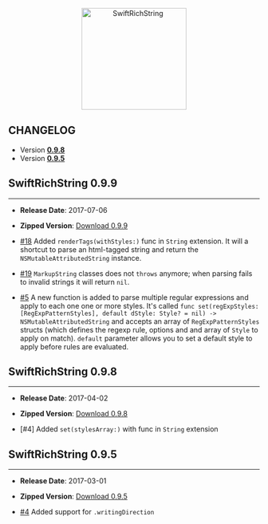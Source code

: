 <p align="center" >
  <img src="https://raw.githubusercontent.com/malcommac/SwiftRichString/develop/logo.png" width=210px height=204px alt="SwiftRichString" title="SwiftRichString">
</p>

## CHANGELOG

* Version **[0.9.8](#097)**
* Version **[0.9.5](#095)**

<a name="099" />

## SwiftRichString 0.9.9
---
- **Release Date**: 2017-07-06
- **Zipped Version**: [Download 0.9.9](https://github.com/malcommac/SwiftRichString/releases/tag/0.9.8)

- [#18](https://github.com/malcommac/SwiftRichString/issues/18) Added `renderTags(withStyles:)` func in `String` extension. It will a shortcut to parse an html-tagged string and return the `NSMutableAttributedString` instance.
- [#19](https://github.com/malcommac/SwiftRichString/issues/19) `MarkupString` classes does not `throws` anymore; when parsing fails to invalid strings it will return `nil`.
- [#5](https://github.com/malcommac/SwiftRichString/issues/5) A new function is added to parse multiple regular expressions and apply to each one one or more styles. It's called `func set(regExpStyles: [RegExpPatternStyles], default dStyle: Style? = nil) -> NSMutableAttributedString` and accepts an array of `RegExpPatternStyles` structs (which defines the regexp rule, options and and array of `Style` to apply on match). `default` parameter allows you to set a default style to apply before rules are evaluated.



<a name="098" />

## SwiftRichString 0.9.8
---
- **Release Date**: 2017-04-02
- **Zipped Version**: [Download 0.9.8](https://github.com/malcommac/SwiftRichString/releases/tag/0.9.8)

- [#4] Added `set(stylesArray:)` with func in `String` extension

<a name="095" />

## SwiftRichString 0.9.5
---
- **Release Date**: 2017-03-01
- **Zipped Version**: [Download 0.9.5](https://github.com/malcommac/SwiftRichString/releases/tag/0.9.5)

- [#4](https://github.com/malcommac/SwiftRichString/pull/4) Added support for `.writingDirection`
